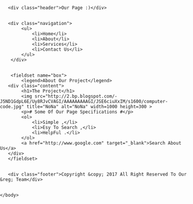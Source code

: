 <!DOCTYPE html>
<html>
    <head>
        <meta chratset="utf-8" >
        <meta name="description" content="testing" >
        <title> MY Site </title>
        <link rel="stylesheet" herf="stly.css">
        <script></script>
        <style>
            body{margin:0px;padding:0px;font-family:Arial,Tahoma}
            a
            {
              text-decoration: none;
              color:#0FFF23;
            }
            .header
            {
                background:#333;
                color:#fff;
                font-size:20px;
                text-align:center;
                padding:20px 0
            }
            .navigation
            {
                background:#DDf;
                color:#676767;
                text-align:center;
            }
            ul ,ol {list-style:none;padding:0;margin:0;}
            ul li {display:inline-block;padding:10px;}
            .content
            {
                text-align:center;
                padding:20px 0;
            }
            .footer
            {
                background:#333;
                color:#fff;
                font-size:20px;
                text-align:center;
                padding:10px 0
            }
            ol {display:inline-block;}
            ol li {display:inline-block;padding:10px;}
            fieldset
            {
               background:#ddd;
               padding:10px;
               padding:5px;
               border:2px solid #ccc
            }
            legend
            {
                background:#fff;
                border:1px solid #ccc
            }
            img
            {
                border-radius:10px;
            }
        </style>
    </head>
    <body>


       <div class="header">Our Page :)</div>


       <div class="navigation">
            <ul>
                <li>Home</li>
                <li>About</li>
                <li>Services</li>
                <li>Contact Us</li>
            </ul>
        </div>


        <fieldset name="box">
            <legend>About Our Project</legend>
       <div class="content">
            <h1>The Project</h1>
            <img src="http://2.bp.blogspot.com/-J5ND1GdpL6E/Uy8RJvCVAGI/AAAAAAAAAGI/JSE6ciuXxIM/s1600/computer-code.jpg" title="NoNa" alt="NoNa" width=1000 height=300 >
            <p># Some Of Our Page Specifications #</p>
            <ol>
                <li>Simple ,</li>
                <li>Esy To Search ,</li>
                <li>HelpFul .</li>
            </ol>
            <a href="http://www.google.com" target="_blank">Search About Us</a>
       </div>
       </fieldset>


       <div class="footer">Copyright &copy; 2017 All Right Reserved To Our &reg; Team</div>


    </body>
</html>
